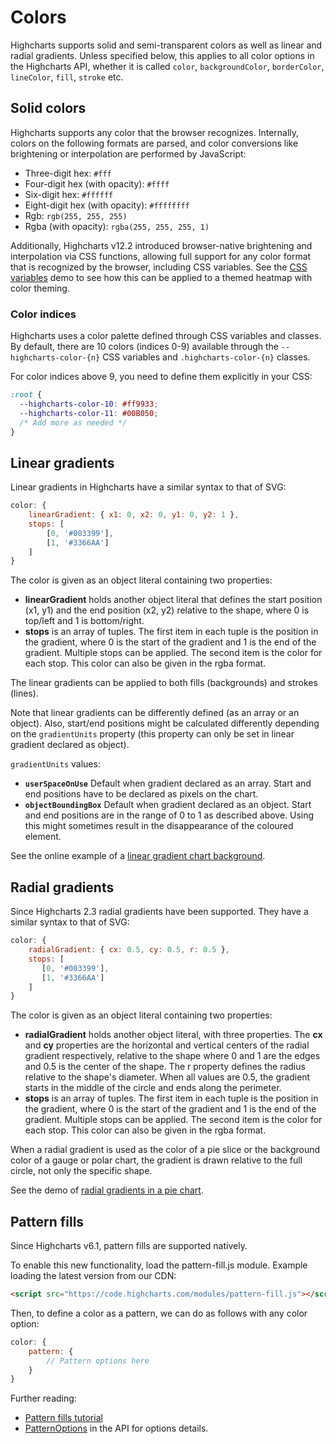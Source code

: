 Colors
======

Highcharts supports solid and semi-transparent colors as well as linear and
radial gradients. Unless specified below, this applies to all color options in
the Highcharts API, whether it is called `color`, `backgroundColor`,
`borderColor`, `lineColor`, `fill`, `stroke` etc.

Solid colors
------------

Highcharts supports any color that the browser recognizes. Internally, colors on
the following formats are parsed, and color conversions like brightening or
interpolation are performed by JavaScript:
* Three-digit hex: `#fff`
* Four-digit hex (with opacity): `#ffff`
* Six-digit hex: `#ffffff`
* Eight-digit hex (with opacity): `#ffffffff`
* Rgb: `rgb(255, 255, 255)`
* Rgba (with opacity): `rgba(255, 255, 255, 1)`

Additionally, Highcharts v12.2 introduced browser-native brightening and
interpolation via CSS functions, allowing full support for any color format that
is recognized by the browser, including CSS variables. See the [CSS
variables](https://jsfiddle.net/gh/get/library/pure/highcharts/highcharts/tree/master/samples/highcharts/chart/colors-css-variables/)
demo to see how this can be applied to a themed heatmap with color theming.

### Color indices

Highcharts uses a color palette defined through CSS variables and classes. By default, there are 10 colors (indices 0-9) available through the `--highcharts-color-{n}` CSS variables and `.highcharts-color-{n}` classes.

For color indices above 9, you need to define them explicitly in your CSS:

```css
:root {
  --highcharts-color-10: #ff9933;
  --highcharts-color-11: #00B050;
  /* Add more as needed */
}
```

Linear gradients
----------------

Linear gradients in Highcharts have a similar syntax to that of SVG:

```js
color: {
    linearGradient: { x1: 0, x2: 0, y1: 0, y2: 1 },
    stops: [
        [0, '#003399'],
        [1, '#3366AA']
    ]
}
```

The color is given as an object literal containing two properties:

*   **linearGradient** holds another object literal that defines the start position (x1, y1) and the end position (x2, y2) relative to the shape, where 0 is top/left and 1 is bottom/right.
*   **stops** is an array of tuples. The first item in each tuple is the position in the gradient, where 0 is the start of the gradient and 1 is the end of the gradient. Multiple stops can be applied. The second item is the color for each stop. This color can also be given in the rgba format.

The linear gradients can be applied to both fills (backgrounds) and strokes (lines).

Note that linear gradients can be differently defined (as an array or an object). Also, start/end positions might be calculated differently depending on the `gradientUnits` property (this property can only be set in linear gradient declared as object).

`gradientUnits` values:
*   **`userSpaceOnUse`** Default when gradient declared as an array. Start and end positions have to be declared as pixels on the chart.
*   **`objectBoundingBox`** Default when gradient declared as an object. Start and end positions are in the range of 0 to 1 as described above. Using this might sometimes result in the disappearance of the coloured element.

See the online example of a [linear gradient chart background](https://jsfiddle.net/gh/get/library/pure/highcharts/highcharts/tree/master/samples/highcharts/chart/backgroundcolor-gradient).

Radial gradients
----------------

Since Highcharts 2.3 radial gradients have been supported. They have a similar syntax to that of SVG:

```js
color: {
    radialGradient: { cx: 0.5, cy: 0.5, r: 0.5 },
    stops: [
       [0, '#003399'],
       [1, '#3366AA']
    ]
}
```

The color is given as an object literal containing two properties:

*   **radialGradient** holds another object literal, with three properties. The **cx** and **cy** properties are the horizontal and vertical centers of the radial gradient respectively, relative to the shape where 0 and 1 are the edges and 0.5 is the center of the shape. The r property defines the radius relative to the shape's diameter. When all values are 0.5, the gradient starts in the middle of the circle and ends along the perimeter.
*   **stops** is an array of tuples. The first item in each tuple is the position in the gradient, where 0 is the start of the gradient and 1 is the end of the gradient. Multiple stops can be applied. The second item is the color for each stop. This color can also be given in the rgba format.

When a radial gradient is used as the color of a pie slice or the background color of a gauge or polar chart, the gradient is drawn relative to the full circle, not only the specific shape.

See the demo of [radial gradients in a pie chart](https://highcharts.com/demo/pie-gradient).

Pattern fills
-------------

Since Highcharts v6.1, pattern fills are supported natively.

To enable this new functionality, load the pattern-fill.js module. Example loading the latest version from our CDN:

```html
<script src="https://code.highcharts.com/modules/pattern-fill.js"></script>
```

Then, to define a color as a pattern, we can do as follows with any color option:

```js
color: {
    pattern: {
        // Pattern options here
    }
}
```

Further reading:

*   [Pattern fills tutorial](https://www.highcharts.com/docs/chart-design-and-style/pattern-fills)
*   [PatternOptions](https://api.highcharts.com/class-reference/Highcharts.PatternOptionsObject) in the API for options details.
